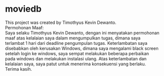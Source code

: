# moviedb
This project was created by Timothyus Kevin Dewanto.
<br>
Permohonan Maaf:
<br>
Saya selaku Timothyus Kevin Dewanto, dengan ini menyatakan permohonan maaf atas kelalaian saya dalam mengumpulkan tugas, dimana saya terlambat 1 hari dari deadline pengumpulan tugas. Keterlambatan saya disebabkan oleh kerusakan Windows, dimana saya mengalami black screen setelah login ke windows, saya sempat melakukan beberapa perbaikan pada windows dan melakukan instalasi ulang. 
Atas keterlambatan dan kelalaian saya, saya patut untuk menerima konsekuensi yang berlaku. Terima kasih.
